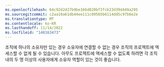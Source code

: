 ```yaml
---
ms.openlocfilehash: 64c92d2427b9be166d820bf3fcb23d39d449a295
ms.sourcegitcommit: c2aa10a61db44ee111c09565b6114dd5c97b6e2e
ms.translationtype: MT
ms.contentlocale: ko-KR
ms.lasthandoff: 11/14/2022
ms.locfileid: "148163473"
---
```

조직에 하나의 소유자만 있는 경우 소유자에 연결할 수 없는 경우 조직의 프로젝트에 액세스할 수 없게 될 수 있습니다. 아무도 프로젝트에 액세스할 수 없도록 하려면 각 조직 내의 두 명 이상의 사용자에게 소유자 역할이 있는 것이 좋습니다.
